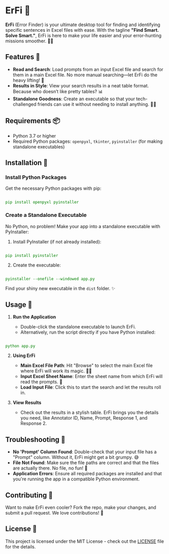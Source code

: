 # ErFi 🚀

**ErFi** (Error Finder) is your ultimate desktop tool for finding and identifying specific sentences in Excel files with ease. With the tagline **"Find Smart. Solve Smart."**, ErFi is here to make your life easier and your error-hunting missions smoother. 🕵️‍♂️

## Features 🌟

- **Read and Search**: Load prompts from an input Excel file and search for them in a main Excel file. No more manual searching—let ErFi do the heavy lifting! 💪
- **Results in Style**: View your search results in a neat table format. Because who doesn’t like pretty tables? 📊
- **Standalone Goodness**: Create an executable so that your tech-challenged friends can use it without needing to install anything. 🧑‍💻

## Requirements 📦

- Python 3.7 or higher
- Required Python packages: `openpyxl`, `tkinter`, `pyinstaller` (for making standalone executables)

## Installation 🎉

### Install Python Packages

Get the necessary Python packages with pip:

<pre><code style="color: green;">
pip install openpyxl pyinstaller
</code></pre>

### Create a Standalone Executable

No Python, no problem! Make your app into a standalone executable with PyInstaller:

1. Install PyInstaller (if not already installed):

<pre><code style="color: green;">
pip install pyinstaller
</code></pre>

2. Create the executable:

<pre><code style="color: green;">
pyinstaller --onefile --windowed app.py
</code></pre>

   Find your shiny new executable in the `dist` folder. ✨

## Usage 🚀

1. **Run the Application**

   - Double-click the standalone executable to launch ErFi.
   - Alternatively, run the script directly if you have Python installed:

<pre><code style="color: green;">
python app.py
</code></pre>

2. **Using ErFi**

   - **Main Excel File Path**: Hit "Browse" to select the main Excel file where ErFi will work its magic. 🧙‍♂️
   - **Input Excel Sheet Name**: Enter the sheet name from which ErFi will read the prompts. 📝
   - **Load Input File**: Click this to start the search and let the results roll in.

3. **View Results**

   - Check out the results in a stylish table. ErFi brings you the details you need, like Annotator ID, Name, Prompt, Response 1, and Response 2.

## Troubleshooting 🤔

- **No 'Prompt' Column Found**: Double-check that your input file has a "Prompt" column. Without it, ErFi might get a bit grumpy. 😅
- **File Not Found**: Make sure the file paths are correct and that the files are actually there. No file, no fun! 🎉
- **Application Errors**: Ensure all required packages are installed and that you're running the app in a compatible Python environment.

## Contributing 🤝

Want to make ErFi even cooler? Fork the repo, make your changes, and submit a pull request. We love contributions! 💖

## License 📝

This project is licensed under the MIT License - check out the [LICENSE](LICENSE) file for the details.
